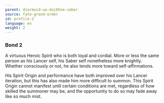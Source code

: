 ```yaml
---
parent: diarmuid-ua-duibhne-saber
source: fate-grand-order
id: profile-2
language: en
weight: 2
---
```


### Bond 2

A virtuous Heroic Spirit who is both loyal and cordial. More or less the same person as his Lancer self, his Saber self nonetheless more knightly. Whether consciously or not, he also tends more toward self-affirmations.

His Spirit Origin and performance have both improved over his Lancer iteration, but this has also made him more difficult to summon. This Spirit Origin cannot manifest until certain conditions are met, regardless of how skilled the summoner may be, and the opportunity to do so may fade away like so much mist.
